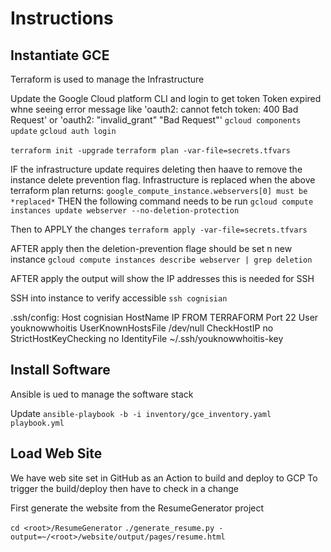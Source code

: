 # Instructions

## Instantiate GCE
Terraform is used to manage the Infrastructure

Update the Google Cloud platform CLI and login to get token
Token expired whne seeing error message like 'oauth2: cannot fetch token: 400 Bad Request'
or 'oauth2: "invalid_grant" "Bad Request"'
`gcloud components update`
`gcloud auth login`

`terraform init -upgrade`
`terraform plan -var-file=secrets.tfvars`

IF the infrastructure update requires deleting then haave to remove the
instance delete prevention flag.
Infrastructure is replaced when the above terraform plan returns:
`google_compute_instance.webservers[0] must be *replaced*`
THEN the following command needs to be run
`gcloud compute instances update webserver --no-deletion-protection`

Then to APPLY the changes
`terraform apply -var-file=secrets.tfvars`

AFTER apply then the deletion-prevention flage should be set n new instance
`gcloud compute instances describe webserver | grep deletion`

AFTER apply the output will show the IP addresses this is needed
for SSH

SSH into instance to verify accessible
`ssh cognisian`

.ssh/config:
Host cognisian 
    HostName IP  FROM TERRAFORM
    Port 22
    User youknowwhoitis
    UserKnownHostsFile /dev/null
    CheckHostIP no
    StrictHostKeyChecking no
    IdentityFile ~/.ssh/youknowwhoitis-key

## Install Software
Ansible is ued to manage the software stack

Update
`ansible-playbook -b -i inventory/gce_inventory.yaml playbook.yml`

## Load Web Site
We have web site set in GitHub as an Action to build and deploy to GCP
To trigger the build/deploy then have to check in a change

First generate the website from the ResumeGenerator project

`cd <root>/ResumeGenerator`
`./generate_resume.py -output=~/<root>/website/output/pages/resume.html`

